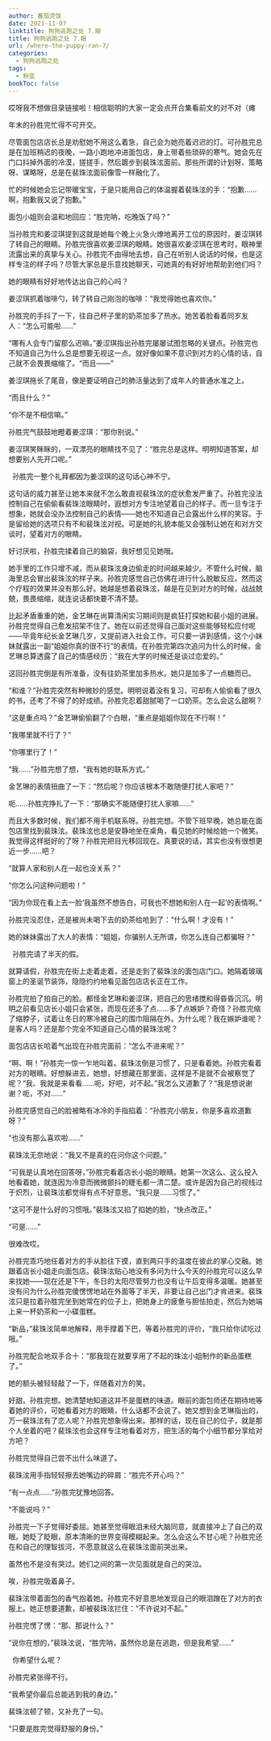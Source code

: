 ```yaml
---
author: 番茄烫饭
date: 2021-11-07
linktitle: 狗狗逃跑之处 7.眼
title: 狗狗逃跑之处 7.眼
url: /where-the-puppy-ran-7/
categories:
  - 狗狗逃跑之处
tags:
  - 粉蓝
bookToc: false
---
```


哎呀我不想做目录链接啦！相信聪明的大家一定会点开合集看前文的对不对（瘫

<!--more-->


年末的孙胜完忙得不可开交。
 


尽管面包店店长总是劝慰她不用这么着急，自己会为她亮着迟迟的灯。可孙胜完总是在加班稍迟的夜晚，一路小跑地冲进面包店，身上带着些琐碎的寒气。她会先在门口抖掉外面的冷漠，搓搓手，然后踱步到裴珠泫面前。那些所谓的计划呀、策略呀、谋略呀，总是在裴珠泫面前像雪一样融化了。

忙的时候她会忘记带暖宝宝，于是只能用自己的体温握着裴珠泫的手：“抱歉……啊，抱歉我又说了抱歉。”

面包小姐则会温和地回应：“胜完呐，吃晚饭了吗？”

当孙胜完和姜涩琪提到这就是她每个晚上火急火燎地离开工位的原因时，姜涩琪转了转自己的眼睛。孙胜完很喜欢姜涩琪的眼睛。她很喜欢姜涩琪在思考时，眼神里流露出来的真挚与关心。孙胜完不由得地去想，自己在听别人说话的时候，也是这样专注的样子吗？尽管大家总是乐意找她聊天，可她真的有好好地帮助到他们吗？

她的眼睛有好好地传达出自己的心吗？

姜涩琪抓着咖啡勺，转了转自己刚泡的咖啡：“我觉得她也喜欢你。”

孙胜完的手抖了一下，往自己杯子里的奶茶加多了热水。她苦着脸看着同岁友人：“怎么可能啦……”

“哪有人会专门留那么迟嘛。”姜涩琪指出孙胜完屡屡试图忽略的关键点。孙胜完也不知道自己为什么总是想要无视这一点。就好像如果不意识到对方的心情的话，自己就不会畏畏缩缩了。“而且——”

姜涩琪拖长了尾音，像是要证明自己的肺活量达到了成年人的普通水准之上。

“而且什么？”

“你不是不相信嘛。”

孙胜完气鼓鼓地瞪着姜涩琪：“那你别说。”

姜涩琪笑眯眯的，一双漂亮的眼睛找不见了：“胜完总是这样。明明知道答案，却想要别人先开口呢。”


 
孙胜完一整个礼拜都因为姜涩琪的这句话心神不宁。

这句话的威力甚至让她本来就不怎么敢直视裴珠泫的症状愈发严重了。孙胜完没法控制自己在偷偷看裴珠泫眼睛时，遐想对方专注地望着自己的样子。而一旦专注于想象，她就会没办法控制自己的表情——她也不知道自己会露出什么样的笑容。于是留给她的选项只有不和裴珠泫对视。可是她的礼貌本能又会强制让她在和对方交谈时，望着对方的眼睛。

好讨厌啦，孙胜完揉着自己的脑袋，我好想见见她哦。

她手里的工作只增不减，而从裴珠泫身边偷走的时间越来越少。不管什么时候，脑海里总会冒出裴珠泫的样子来。孙胜完感觉自己仿佛在进行什么脱敏反应。然而这个疗程的效果并没有那么好。她越是想着裴珠泫，越是在见到对方的时候，战战兢兢，畏畏缩缩，就连说话都快要不清不楚。

比起矛盾重重的她，金艺琳在尚算清闲实习期间则是疯狂打探她和裴小姐的进展。孙胜完觉得自己愈发招架不住了。她在以前还觉得自己面对这些能够轻松应付呢——毕竟年纪长金艺琳几岁，又提前进入社会工作。可只要一讲到感情，这个小妹妹就露出一副“姐姐你真的很不行”的表情。在孙胜完第四次追问为什么的时候，金艺琳总算透露了自己的情感经历：“我在大学的时候还是谈过恋爱的。”

这回孙胜完倒是有所准备，没有往奶茶里加多热水。她只是加多了一点糖而已。

“和谁？”孙胜完突然有种微妙的感觉。明明说着没有复习，可却有人偷偷看了很久的书，还考了不得了的好成绩。孙胜完忍着甜腻喝了一口奶茶。怎么会这么甜啊？

“这是重点吗？”金艺琳偷偷翻了个白眼，“重点是姐姐你现在不行啊！”

“我哪里就不行了？”

“你哪里行了！”

“我……”孙胜完想了想，“我有她的联系方式。”

金艺琳的表情扭曲了一下：“然后呢？你应该根本不敢随便打扰人家吧？”

呃……孙胜完挣扎了一下：“那确实不能随便打扰人家嘛……”

而且大多数时候，我们都不用手机联系呀。孙胜完想。不管下班早晚，她总能在面包店里找到裴珠泫。裴珠泫也总是安静地坐在桌角，看见她的时候给她一个微笑。我觉得这样挺好的了呀？孙胜完把目光移回现在。真要说的话，其实也没有很想更近一步……吧？

“就算人家和别人在一起也没关系？”

“你怎么问这种问题啦！”

“因为你现在看上去一脸‘我虽然不想告白，可我也不想她和别人在一起’的表情啊。”

孙胜完没忍住，还是被尚未喝下去的奶茶给呛到了：“什么啊！才没有！”

她的妹妹露出了大人的表情：“姐姐，你骗别人无所谓，你怎么连自己都骗呀？”


 
孙胜完请了半天的假。

就算请假，孙胜完在街上走着走着，还是走到了裴珠泫的面包店门口。她隔着玻璃窗上的圣诞节装饰，隐隐约约地看见面包店店长正在工作。

孙胜完拍了拍自己的脸。都怪金艺琳和姜涩琪，把自己的思绪搅和得昏昏沉沉。明明之前看见店长小姐只会紧张，而现在还多了点……多了点嫉妒？奇怪？孙胜完缩了缩脖子，试着让冬日的寒冷被自己的围巾阻隔在外。为什么呢？我在嫉妒谁呢？是客人吗？还是那个完全不知道自己心情的裴珠泫呢？

面包店店长哈着气出现在孙胜完面前：“怎么不进来呢？”

“啊、啊！”孙胜完一惊一乍地叫着。裴珠泫倒是习惯了，只是看着她。孙胜完看着对方的眼睛。好想躲进去，她想，好想藏在那里面，这样是不是就不会被察觉了呢？“我、我就是来看看……呃，好吧，对不起。”我怎么又道歉了？“我是想说谢谢？呃，不对……”

孙胜完感觉自己的脸被略有冰冷的手指掐着：“孙胜完小朋友，你是多喜欢道歉呀？”

“也没有那么喜欢啦……”

裴珠泫无奈地说：“我又不是真的在问你这个问题。”

“可我是认真地在回答呀，”孙胜完看着店长小姐的眼睛。她第一次这么、这么投入地看着她，就连因为冷意而微微颤抖的睫毛都一清二楚。或许是因为自己的视线过于炽烈，让裴珠泫都觉得有点不好意思。“我只是……习惯了。”

“这可不是什么好的习惯哦。”裴珠泫又掐了掐她的脸，“快点改正。”

“可是……”

很难改哎。

孙胜完乖巧地任着对方的手从脸往下摸，直到两只手的温度在彼此的掌心交融。她跟着店长小姐走向面包店。裴珠泫贴心地没有多问为什么今天的孙胜完可以这么早来找她——现在还是下午，冬日的太阳尽管努力也没有让午后变得多温暖。她甚至没有问为什么孙胜完傻愣愣地站在外面等了半天，非要让自己出门才肯进来。裴珠泫只是拉着孙胜完坐到她常在的位子上，把她身上的疲惫与胆怯拍走，然后为她端上来一杯奶茶和一小碟蛋糕。

“新品，”裴珠泫简单地解释，用手撑着下巴，等着孙胜完的评价，“我只给你试吃过哦。”

孙胜完配合地双手合十：“那我现在就要享用了不起的珠泫小姐制作的新品蛋糕了。”

她的额头被轻轻敲了一下，伴随着对方的笑。

好甜。孙胜完想。她清楚地知道这并不是蛋糕的味道。眼前的面包师还在期待地等着她的评价，可她看着对方的眼睛，什么话都不会说了。她又想到金艺琳指出的，万一裴珠泫有了恋人呢？孙胜完想象得出来。那样的话，现在自己的位子，就是那个人坐着的吧？裴珠泫也会这样专注地看着对方，把生活的每个小细节都分享给对方吧？

孙胜完觉得自己尝不出什么味道了。

裴珠泫用手指轻轻擦去她嘴边的碎屑：“胜完不开心吗？”

“有一点点……”孙胜完犹豫地回答。

“不能说吗？”

孙胜完一下子觉得好委屈。她甚至觉得眼泪未经大脑同意，就直接冲上了自己的双眼。她眨了眨眼，原本清晰的世界变得模糊起来。怎么会这么不甘心呢？孙胜完还在和自己的理智拔河，不愿意就这么在裴珠泫面前哭出来。

虽然也不是没有哭过。她们之间的第一次见面就是自己的哭泣。

唉，孙胜完吸着鼻子。

裴珠泫带着面包的香气抱着她。孙胜完不好意思地发现自己的眼泪蹭在了对方的衣服上。她正想要道歉，却被裴珠泫拦住：“不许说对不起。”

孙胜完愣了愣：“那、那说什么？”

“说你在想的，”裴珠泫说，“胜完呐，虽然你总是在逃跑，但是我希望……”


 
你希望什么呢？

孙胜完紧张得不行。
 


“我希望你最后总能逃到我的身边。”

裴珠泫顿了顿，又补充了一句。

“只要是胜完觉得舒服的身份。”
